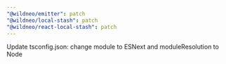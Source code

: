 ```yaml
---
"@wildneo/emitter": patch
"@wildneo/local-stash": patch
"@wildneo/react-local-stash": patch
---
```


Update tsconfig.json: change module to ESNext and moduleResolution to Node
